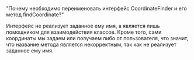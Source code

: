 "Почему необходимо переименовать интерфейс CoordinateFinder 
и его метод findCoordinate?"

Интерфейс не реализует заданное ему имя, а является лишь помощником для взаимодействия классов. Кроме того, сами координаты мы задаем или получаем либо от пользователя, что значит, что название метода является некорректным, так как не реализует заданное ему имя.